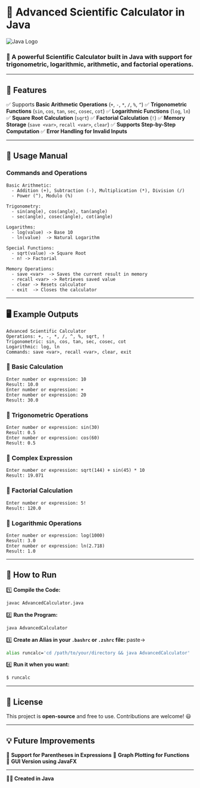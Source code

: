 # 📌 Advanced Scientific Calculator in Java  

![Java Logo](https://upload.wikimedia.org/wikipedia/en/3/30/Java_programming_language_logo.svg)

### 🧮 A powerful **Scientific Calculator** built in Java with support for **trigonometric, logarithmic, arithmetic, and factorial operations**.

---

## 🚀 Features
✅ Supports **Basic Arithmetic Operations** (`+`, `-`, `*`, `/`, `%`, `^`)
✅ **Trigonometric Functions** (`sin`, `cos`, `tan`, `sec`, `cosec`, `cot`)
✅ **Logarithmic Functions** (`log`, `ln`)
✅ **Square Root Calculation** (`sqrt`)
✅ **Factorial Calculation** (`!`)
✅ **Memory Storage** (`save <var>`, `recall <var>`, `clear`)
✅ **Supports Step-by-Step Computation**
✅ **Error Handling for Invalid Inputs**

---

## 📖 Usage Manual
### **Commands and Operations**
```
Basic Arithmetic:
  - Addition (+), Subtraction (-), Multiplication (*), Division (/)
  - Power (^), Modulo (%)

Trigonometry:
  - sin(angle), cos(angle), tan(angle)
  - sec(angle), cosec(angle), cot(angle)

Logarithms:
  - log(value) -> Base 10
  - ln(value)  -> Natural Logarithm

Special Functions:
  - sqrt(value) -> Square Root
  - n! -> Factorial

Memory Operations:
  - save <var>  -> Saves the current result in memory
  - recall <var> -> Retrieves saved value
  - clear -> Resets calculator
  - exit  -> Closes the calculator
```

---

## 🖥️ Example Outputs
```
Advanced Scientific Calculator
Operations: +, -, *, /, ^, %, sqrt, !
Trigonometric: sin, cos, tan, sec, cosec, cot
Logarithmic: log, ln
Commands: save <var>, recall <var>, clear, exit
```
### 📌 **Basic Calculation**
```
Enter number or expression: 10
Result: 10.0
Enter number or expression: +
Enter number or expression: 20
Result: 30.0
```
### 📌 **Trigonometric Operations**
```
Enter number or expression: sin(30)
Result: 0.5
Enter number or expression: cos(60)
Result: 0.5
```
### 📌 **Complex Expression**
```
Enter number or expression: sqrt(144) + sin(45) * 10
Result: 19.071
```
### 📌 **Factorial Calculation**
```
Enter number or expression: 5!
Result: 120.0
```
### 📌 **Logarithmic Operations**
```
Enter number or expression: log(1000)
Result: 3.0
Enter number or expression: ln(2.718)
Result: 1.0
```

---

## 🔧 How to Run
1️⃣ **Compile the Code:**
```sh
javac AdvancedCalculator.java
```

2️⃣ **Run the Program:**
```sh
java AdvancedCalculator
```

3️⃣ **Create an Alias in your ```.bashrc``` or ```.zshrc``` file:**
paste->
```sh
alias runcalc='cd /path/to/your/directory && java AdvancedCalculator'
```

4️⃣  **Run it when you want:**
```sh
$ runcalc
```
---

## 📜 License
This project is **open-source** and free to use. Contributions are welcome! 😃

---

## 💡 Future Improvements
🚀 **Support for Parentheses in Expressions**
🚀 **Graph Plotting for Functions**
🚀 **GUI Version using JavaFX**

---

**👨‍💻 Created in Java**

